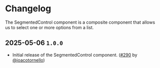 # Changelog

The SegmentedControl component is a composite component that allows us to select one or more options from a list. 

## 2025-05-06 `1.0.0`

- Initial release of the SegmentedControl component. ([#290](https://github.com/TiendaNube/nimbus-design-system/pull/290) by [@joacotornello](https://github.com/joacotornello))